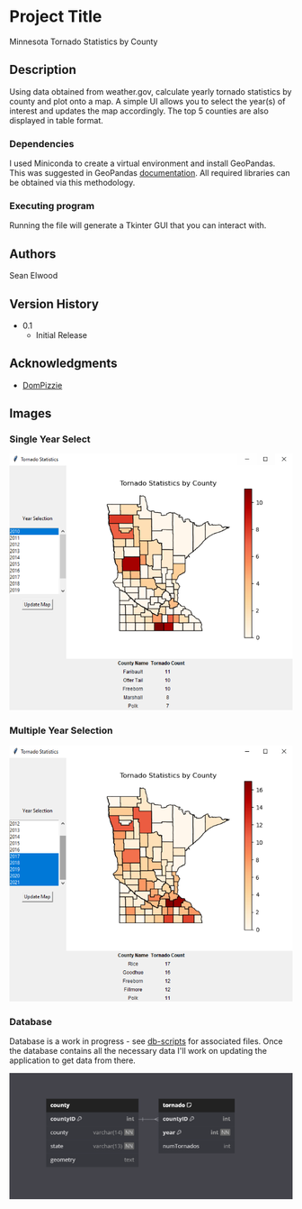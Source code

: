 # Project Title

Minnesota Tornado Statistics by County

## Description

Using data obtained from weather.gov, calculate yearly tornado statistics by county and plot onto a map.
A simple UI allows you to select the year(s) of interest and updates the map accordingly. The top 5 counties are also displayed in table format. 

### Dependencies

I used Miniconda to create a virtual environment and install GeoPandas. This was suggested in GeoPandas [documentation](https://geopandas.org/en/stable/getting_started/install.html).
All required libraries can be obtained via this methodology.

### Executing program

Running the file will generate a Tkinter GUI that you can interact with. 

## Authors

Sean Elwood

## Version History

* 0.1
    * Initial Release

## Acknowledgments

* [DomPizzie](https://gist.github.com/DomPizzie/7a5ff55ffa9081f2de27c315f5018afc)

## Images

### Single Year Select
![Single Select](https://github.com/selw-prog/home/blob/main/tornado/images/Single-Select.PNG "Single Select")

### Multiple Year Selection
![Multiple Select](https://github.com/selw-prog/home/blob/main/tornado/images/Multiple-Select.PNG "Multiple Select")

### Database
Database is a work in progress - see [db-scripts](https://github.com/selw-prog/home/blob/main/tornado/db-scripts) for associated files.
Once the database contains all the necessary data I'll work on updating the application to get data from there. 

![Database Diagram](https://github.com/selw-prog/home/blob/main/tornado/images/Database-Diagram.PNG "Database Diagram")